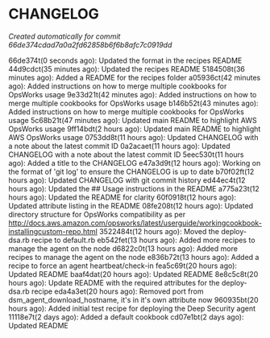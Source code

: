 # CHANGELOG
*Created automatically for commit 66de374cdad7a0a2fd62858b6f6b8afc7c0919dd*

66de374t(0 seconds ago): Updated the format in the recipes README
44d9cdct(35 minutes ago): Updated the recipes README
5184508t(36 minutes ago): Added a README for the recipes folder
a05936ct(42 minutes ago): Added instructions on how to merge multiple cookbooks for OpsWorks usage
9e33d21t(42 minutes ago): Added instructions on how to merge multiple cookbooks for OpsWorks usage
b146b52t(43 minutes ago): Added instructions on how to merge multiple cookbooks for OpsWorks usage
5c68b21t(47 minutes ago): Updated main README to highlight AWS OpsWorks usage
9ff14bdt(2 hours ago): Updated main README to highlight AWS OpsWorks usage
0753dd8t(11 hours ago): Updated CHANGELOG with a note about the latest commit ID
0a2acaet(11 hours ago): Updated CHANGELOG with a note about the latest commit ID
5eec530t(11 hours ago): Added a title to the CHANGELOG
e47a3d9t(12 hours ago): Working on the format of 'git log' to ensure the CHANGELOG is up to date
b70f02ft(12 hours ago): Updated CHANGELOG with git commit history
ed44ec4t(12 hours ago): Updated the ## Usage instructions in the README
a775a23t(12 hours ago): Updated the README for clarity
60f0918t(12 hours ago): Updated attribute listing in the README
08fe208t(12 hours ago): Updated directory structure for OpsWorks compatibility as per http://docs.aws.amazon.com/opsworks/latest/userguide/workingcookbook-installingcustom-repo.html
3522484t(12 hours ago): Moved the deploy-dsa.rb recipe to default.rb
eb542fet(13 hours ago): Added more recipes to manage the agent on the node
d6822c0t(13 hours ago): Added more recipes to manage the agent on the node
e836b72t(13 hours ago): Added a recipe to force an agent heartbeat/check-in
fea5c69t(20 hours ago): Updated README
baaf4dat(20 hours ago): Updated README
8e8c5c8t(20 hours ago): Update README with the required attributes for the deploy-dsa.rb recipe
eda4a3et(20 hours ago): Removed port from dsm_agent_download_hostname, it's in it's own attribute now
960935bt(20 hours ago): Added initial test recipe for deploying the Deep Security agent
11118e7t(2 days ago): Added a default cookbook
cd07e1bt(2 days ago): Updated README

